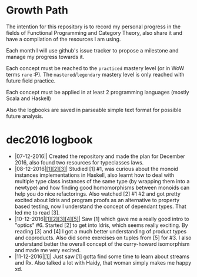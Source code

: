 # Growth Path

The intention for this repository is to record my personal progress in the fields of Functional Programming and Category Theory, also share it and have a compilation of the resources I am using.

Each month I will use github's issue tracker to propose a milestone and manage my progress towards it.

Each concept must be reached to the `practiced` mastery level (or in WoW terms `rare` :P). The `mastered`/`legendary` mastery level is only reached with future field practice.

Each concept must be applied in at least 2 programming languages (mostly Scala and Haskell)

Also the logbooks are saved in parseable simple text format for possible future analysis.

# dec2016 logbook

* |07-12-2016|| Created the repository and made the plan for December 2016, also found two resources for typeclasses laws.
* |08-12-2016|[[1]](https://en.wikibooks.org/wiki/Haskell/Monoids)[[2]](https://www.youtube.com/watch?v=P82dqVrS8ik)[[3]](http://www.idris-lang.org/example/)| Studied [1] #1, was curious about the monoid instances implementations in Haskell, also learnt how to deal with multiple type class instances of the same type (by wrapping them into a newtype) and how finding good homomorphisms between monoids can help you do nice refactorings. Also watched [2] #1 #2 and got pretty excited about Idris and program proofs as an alternative to property based testing, now I understand the concept of dependant types. That led me to read [3].
* |10-12-2016|[[1]](https://www.youtube.com/watch?v=6nyGVgGEKdA&feature=youtu.be)[[2]](http://docs.idris-lang.org/en/latest/tutorial/index.html)[[3]](https://en.wikipedia.org/wiki/Product_type)[[4]](https://en.wikipedia.org/wiki/Tagged_union)[[5]](https://www.amazon.com/How-Prove-Structured-Approach-2nd/dp/0521675995)| Saw [1] which gave me a really good intro to "optics" #6. Started [2] to get into Idris, which seems really exciting. By reading [3] and [4] I got a much better understanding of product types and coproducts. Also did some exercises on tuples from [5] for #3. I also understand better the overall concept of the curry-howard isomorphism and made me very excited.
* |11-12-2016|[[1]](https://www.youtube.com/watch?v=WKore-AkisY&t=2739s)| Just saw [1] gotta find some time to learn about streams and Rx. Also talked a lot with Haidy, that woman simply makes me happy xd.
